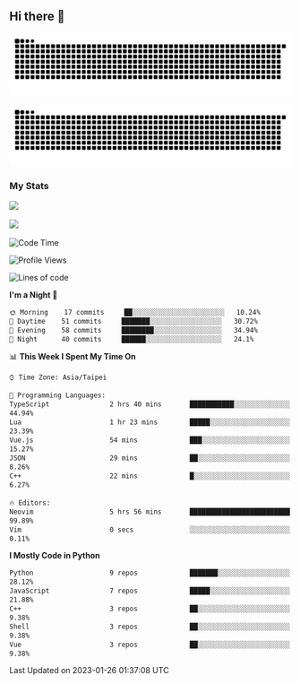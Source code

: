 ## Hi there 👋

<div align="center">

![GitHub Snake Light](https://raw.githubusercontent.com/CSY54/CSY54/snake/github-snake.svg#gh-light-mode-only)

![GitHub Snake dark](https://raw.githubusercontent.com/CSY54/CSY54/snake/github-snake-dark.svg#gh-dark-mode-only)

</div>

### My Stats

![](https://github-readme-stats.vercel.app/api?username=CSY54&theme=nord&show_icons=true)

![](https://github-readme-stats.vercel.app/api/top-langs/?username=CSY54&theme=nord&layout=compact&card_width=445)

<!--START_SECTION:waka-->
![Code Time](http://img.shields.io/badge/Code%20Time-1%2C443%20hrs%2057%20mins-blue)

![Profile Views](http://img.shields.io/badge/Profile%20Views-21-blue)

![Lines of code](https://img.shields.io/badge/From%20Hello%20World%20I%27ve%20Written-113%20Thousand%20lines%20of%20code-blue)

**I'm a Night 🦉** 

```text
🌞 Morning    17 commits     ██░░░░░░░░░░░░░░░░░░░░░░░   10.24% 
🌆 Daytime    51 commits     ███████░░░░░░░░░░░░░░░░░░   30.72% 
🌃 Evening    58 commits     ████████░░░░░░░░░░░░░░░░░   34.94% 
🌙 Night      40 commits     ██████░░░░░░░░░░░░░░░░░░░   24.1%

```


📊 **This Week I Spent My Time On** 

```text
⌚︎ Time Zone: Asia/Taipei

💬 Programming Languages: 
TypeScript               2 hrs 40 mins       ███████████░░░░░░░░░░░░░░   44.94% 
Lua                      1 hr 23 mins        █████░░░░░░░░░░░░░░░░░░░░   23.39% 
Vue.js                   54 mins             ███░░░░░░░░░░░░░░░░░░░░░░   15.27% 
JSON                     29 mins             ██░░░░░░░░░░░░░░░░░░░░░░░   8.26% 
C++                      22 mins             █░░░░░░░░░░░░░░░░░░░░░░░░   6.27%

🔥 Editors: 
Neovim                   5 hrs 56 mins       █████████████████████████   99.89% 
Vim                      0 secs              ░░░░░░░░░░░░░░░░░░░░░░░░░   0.11%

```

**I Mostly Code in Python** 

```text
Python                   9 repos             ███████░░░░░░░░░░░░░░░░░░   28.12% 
JavaScript               7 repos             █████░░░░░░░░░░░░░░░░░░░░   21.88% 
C++                      3 repos             ██░░░░░░░░░░░░░░░░░░░░░░░   9.38% 
Shell                    3 repos             ██░░░░░░░░░░░░░░░░░░░░░░░   9.38% 
Vue                      3 repos             ██░░░░░░░░░░░░░░░░░░░░░░░   9.38%

```



 Last Updated on 2023-01-26 01:37:08 UTC
<!--END_SECTION:waka-->

<!--
**CSY54/CSY54** is a ✨ _special_ ✨ repository because its `README.md` (this file) appears on your GitHub profile.

Here are some ideas to get you started:

- 🔭 I’m currently working on ...
- 🌱 I’m currently learning ...
- 👯 I’m looking to collaborate on ...
- 🤔 I’m looking for help with ...
- 💬 Ask me about ...
- 📫 How to reach me: ...
- 😄 Pronouns: ...
- ⚡ Fun fact: ...
-->
